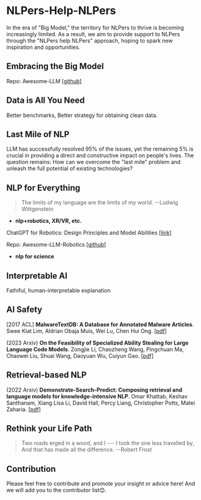 # NLPers-Help-NLPers

In the era of "Big Model," the territory for NLPers to thrive is becoming increasingly limited. As a result, we aim to provide support to NLPers through the "NLPers help NLPers" approach, hoping to spark new inspiration and opportunities.

## Embracing the Big Model

Repo: Awesome-LLM [[github]](https://github.com/Hannibal046/Awesome-LLM)

## Data is All You Need

Better benchmarks, Better strategy for obtaining clean data. 

## Last Mile of NLP

LLM has successfully resolved 95% of the issues, yet the remaining 5% is crucial in providing a direct and constructive impact on people's lives. The question remains: How can we overcome the "last mile" problem and unleash the full potential of existing technologies?

## NLP for Everything

> The limits of my language are the limits of my world. --Ludwig Wittgenstein

- **nlp+robotics, XR/VR, etc.**

ChatGPT for Robotics: Design Principles and Model Abilities [[link]](https://www.microsoft.com/en-us/research/group/autonomous-systems-group-robotics/articles/chatgpt-for-robotics/)

Repo: Awesome-LLM-Robotics [[github]](https://github.com/GT-RIPL/Awesome-LLM-Robotics)

- **nlp for science**

## Interpretable AI

Fathiful, human-interpretable explanation


## AI Safety
[2017 ACL] **MalwareTextDB: A Database for Annotated Malware Articles**.
 Swee Kiat Lim, Aldrian Obaja Muis, Wei Lu, Chen Hui Ong. [[pdf]](https://aclanthology.org/P17-1143/)
 
 (2023 Arxiv) **On the Feasibility of Specialized Ability Stealing for Large Language Code Models**.
Zongjie Li, Chaozheng Wang, Pingchuan Ma, Chaowei Liu, Shuai Wang, Daoyuan Wu, Cuiyun Gao. [[pdf]](http://export.arxiv.org/abs/2303.03012v1)

 
## Retrieval-based NLP

(2022 Arxiv) **Demonstrate-Search-Predict: Composing retrieval and language models for knowledge-intensive NLP**.
Omar Khattab, Keshav Santhanam, Xiang Lisa Li, David Hall, Percy Liang, Christopher Potts, Matei Zaharia. [[pdf]](https://arxiv.org/abs/2212.14024)


## Rethink your Life Path

> Two roads erged in a wood, and I ---
> I took the one less travelled by,
> And that has made all the difference.
>   --Robert Frost


## Contribution
Please feel free to contribute and promote your insight or advice here! And we will add you to the contributor list😊.
